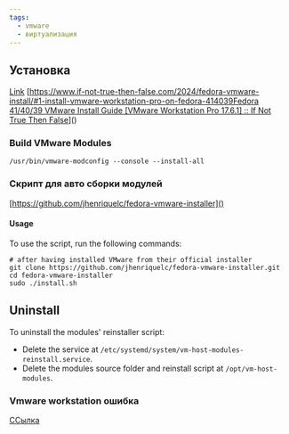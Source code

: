 ```yaml
---
tags:
  - vmware
  - виртуализация
---
```


## Установка
[Link](https://www.if-not-true-then-false.com/2024/fedora-vmware-install/#14-change-root-user)
 [[https://www.if-not-true-then-false.com/2024/fedora-vmware-install/#1-install-vmware-workstation-pro-on-fedora-414039Fedora 41/40/39 VMware Install Guide \[VMware Workstation Pro 17.6.1\] :: If Not True Then False](https://www.if-not-true-then-false.com/2024/fedora-vmware-install/#1-install-vmware-workstation-pro-on-fedora-414039)]()
 
### Build VMware Modules


```/usr/bin/vmware-modconfig --console --install-all```

### Скрипт для авто сборки модулей

[https://github.com/jhenriquelc/fedora-vmware-installer]()

#### Usage

[](https://github.com/jhenriquelc/fedora-vmware-installer#usage)

To use the script, run the following commands:

```shell
# after having installed VMware from their official installer
git clone https://github.com/jhenriquelc/fedora-vmware-installer.git
cd fedora-vmware-installer
sudo ./install.sh
```

## Uninstall

[](https://github.com/jhenriquelc/fedora-vmware-installer#uninstall)

To uninstall the modules' reinstaller script:

- Delete the service at `/etc/systemd/system/vm-host-modules-reinstall.service`.
- Delete the modules source folder and reinstall script at `/opt/vm-host-modules`.

###  Vmware workstation ошибка

[ССылка](https://errors24.ru/2023/06/22/vmware-workstation-oshibka-pri-vklyuchenii-virtualnoj-mashiny/)